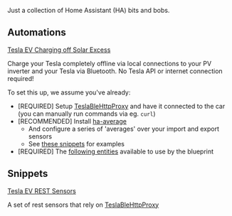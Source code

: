 Just a collection of Home Assistant (HA) bits and bobs.

## Automations
[Tesla EV Charging off Solar Excess](blueprints/tesla_ev_solar_excess_charging.yaml)

Charge your Tesla completely offline via local connections to your PV inverter and your Tesla via Bluetooth. No Tesla API or internet connection required!

To set this up, we assume you've already:
* [REQUIRED] Setup [TeslaBleHttpProxy](https://github.com/wimaha/TeslaBleHttpProxy) and have it connected to the car (you can manually run commands via eg. `curl`)
* [RECOMMENDED] Install [ha-average](https://github.com/Limych/ha-average)
  * And configure a series of 'averages' over your import and export sensors
  * See [these snippets](snippets/tesla_ev_solar_averages.yaml) for examples
* [REQUIRED] The [following entities](snippets/tesla_ev_charging_required_entities.yaml) available to use by the blueprint

## Snippets
[Tesla EV REST Sensors](snippets/tesla_ev_rest_sensors.yaml)

A set of rest sensors that rely on [TeslaBleHttpProxy](https://github.com/wimaha/TeslaBleHttpProxy)
